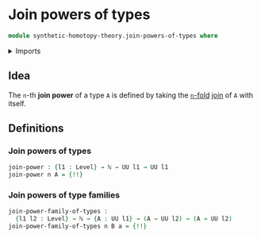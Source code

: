 # Join powers of types

```agda
module synthetic-homotopy-theory.join-powers-of-types where
```

<details><summary>Imports</summary>

```agda
open import elementary-number-theory.natural-numbers

open import foundation.empty-types
open import foundation.iterating-functions
open import foundation.universe-levels

open import synthetic-homotopy-theory.joins-of-types
```

</details>

## Idea

The `n`-th **join power** of a type `A` is defined by taking the
[`n`-fold](foundation.iterating-functions.md)
[join](synthetic-homotopy-theory.joins-of-types.md) of `A` with itself.

## Definitions

### Join powers of types

```agda
join-power : {l1 : Level} → ℕ → UU l1 → UU l1
join-power n A = {!!}
```

### Join powers of type families

```agda
join-power-family-of-types :
  {l1 l2 : Level} → ℕ → {A : UU l1} → (A → UU l2) → (A → UU l2)
join-power-family-of-types n B a = {!!}
```
